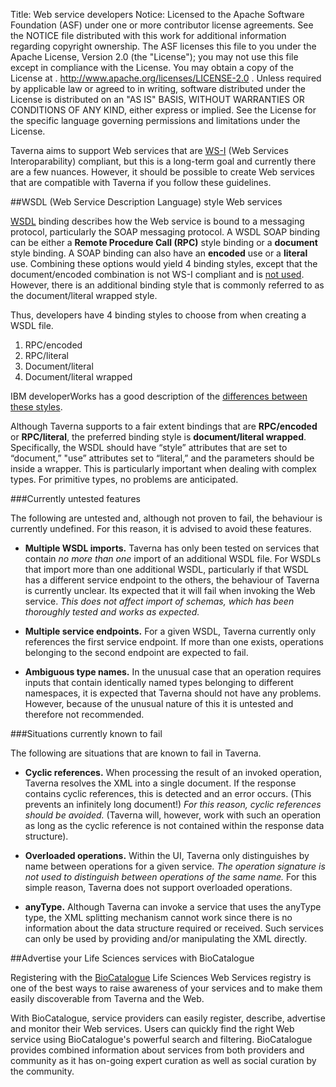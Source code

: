 Title:     Web service developers
Notice:    Licensed to the Apache Software Foundation (ASF) under one
           or more contributor license agreements.  See the NOTICE file
           distributed with this work for additional information
           regarding copyright ownership.  The ASF licenses this file
           to you under the Apache License, Version 2.0 (the
           "License"); you may not use this file except in compliance
           with the License.  You may obtain a copy of the License at
           .
             http://www.apache.org/licenses/LICENSE-2.0
           .
           Unless required by applicable law or agreed to in writing,
           software distributed under the License is distributed on an
           "AS IS" BASIS, WITHOUT WARRANTIES OR CONDITIONS OF ANY
           KIND, either express or implied.  See the License for the
           specific language governing permissions and limitations
           under the License.

Taverna aims to support Web services that are 
   [WS-I](http://www.ws-i.org/Profiles/BasicProfile-1.1-2004-08-24.html) (Web Services Interoparability) compliant, 
   but this is a long-term goal and currently there are a few nuances. 
However, it should be possible to create Web services that are compatible with Taverna if you follow these guidelines.

##WSDL (Web Service Description Language) style Web services

[WSDL](/documentation/glossary#wsdl) binding describes how the Web service is bound to a messaging protocol, 
   particularly the SOAP messaging protocol. 
A WSDL SOAP binding can be either a **Remote Procedure Call (RPC)** style binding or a **document** style binding. 
A SOAP binding can also have an **encoded** use or a **literal** use. Combining these 
options would yield 4 binding styles, except that the document/encoded combination
is not WS-I compliant and is [not used](https://www.ibm.com/developerworks/library/ws-whichwsdl/). 
However, there is an additional binding style that is commonly referred to as the 
document/literal wrapped style. 

Thus, developers have 4 binding styles to choose from when creating a WSDL file.

 1. RPC/encoded
 2. RPC/literal
 3. Document/literal
 4. Document/literal wrapped

IBM developerWorks has a good description of the [differences between these styles](https://www.ibm.com/developerworks/library/ws-whichwsdl/). 

Although Taverna supports to a fair extent bindings that are **RPC/encoded** or **RPC/literal**, 
   the preferred binding style is **document/literal wrapped**. 
   Specifically, the WSDL should have “style” attributes that are set to “document,” "use” attributes set to “literal,” 
   and the parameters should be inside a wrapper.
This is particularly important when dealing with complex types. For primitive types, no problems are anticipated.

###Currently untested features

The following are untested and, although not proven to fail, the behaviour is currently undefined. 
For this reason, it is advised to avoid these features.

 - **Multiple WSDL imports.** 
   Taverna has only been tested on services that contain *no more than one* import of an additional WSDL file. 
   For WSDLs that import more than one additional WSDL, particularly if that WSDL has a different service endpoint to the others,
     the behaviour of Taverna is currently unclear. 
   Its expected that it will fail when invoking the Web service.
   *This does not affect import of schemas, which has been thoroughly tested and works as expected.*

 - **Multiple service endpoints.** For a given WSDL, Taverna currently only references the first service endpoint. 
   If more than one exists, operations belonging to the second endpoint are expected to fail.

 - **Ambiguous type names.** 
   In the unusual case that an operation requires inputs that contain identically named types 
      belonging to different namespaces, it is expected that Taverna should not have any problems. 
   However, because of the unusual nature of this it is untested and therefore not recommended.

###Situations currently known to fail

The following are situations that are known to fail in Taverna.

 - **Cyclic references.** 
   When processing the result of an invoked operation, Taverna resolves the XML into a single document. 
   If the response contains cyclic references, this is detected and an error occurs. (This prevents an infinitely long document!) 
   *For this reason, cyclic references should be avoided.* 
   (Taverna will, however, 
      work with such an operation as long as the cyclic reference is not contained within the response data structure).

 - **Overloaded operations.** Within the UI, 
      Taverna only distinguishes by name between operations for a given service. 
   *The operation signature is not used to distinguish between operations of the same name.* 
   For this simple reason, Taverna does not support overloaded operations.

 - **anyType.** 
   Although Taverna can invoke a service that uses the anyType type, 
      the XML splitting mechanism cannot work since there is no information about the data structure required or received. 
   Such services can only be used by providing and/or manipulating the XML directly.
 
##Advertise your Life Sciences services with BioCatalogue

Registering with the [BioCatalogue](http://www.biocatalogue.org/) 
      Life Sciences Web Services registry is one of the best ways to raise awareness of your services
      and to make them easily discoverable from Taverna and the Web.

With BioCatalogue, service providers can easily register, describe, advertise and monitor their Web services. 
   Users can quickly find the right Web service using BioCatalogue's powerful search and filtering. 
BioCatalogue provides combined information about services from both providers and community 
   as it has on-going expert curation as well as social curation by the community.

